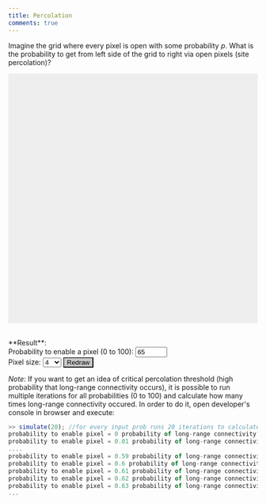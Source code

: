 ```yaml
---
title: Percolation
comments: true
---
```


Imagine the grid where every pixel is open with some probability *p*.
What is the probability to get from left side of the grid to right via open pixels (site percolation)?

<canvas id="canvas" width="400" height="400" style="background: #eee; display: block; margin: 0 auto; "></canvas>

<br>
**Result**: <label id="result"></label>
<br>
Probability to enable a pixel (0 to 100): <input id="prob" type="number" value="65" min="0" max="100"></input>
<br>
Pixel size: <select id="pixelSize">
  <option value="1">1</option>
  <option value="2">2</option>
  <option value="4" selected="selected">4</option>
  <option value="8">8</option>
  <option value="10">10</option>
  <option value="20">20</option>
  <option value="40">40</option>
</select>
<input type="submit" onclick="update(true);" style="background:#c9c9c9;" value="Redraw"><br>

*Note*: If you want to get an idea of critical percolation threshold (high probability that long-range connectivity occurs),
it is possible to run multiple iterations for all probabilities (0 to 100) and calculate how many times 
long-range connectivity occured. In order to do it, open developer's console in browser and execute:
``` javascript
>> simulate(20); //for every input prob runs 20 iterations to calculate prob of long-range connectivity
probability to enable pixel = 0 probability of long-range connectivity = 0
probability to enable pixel = 0.01 probability of long-range connectivity = 0
....
probability to enable pixel = 0.59 probability of long-range connectivity = 0
probability to enable pixel = 0.6 probability of long-range connectivity = 0.15
probability to enable pixel = 0.61 probability of long-range connectivity = 0.35
probability to enable pixel = 0.62 probability of long-range connectivity = 0.7
probability to enable pixel = 0.63 probability of long-range connectivity = 0.9
...
```

<script>
var canvas = document.getElementById("canvas");
var ctx = canvas.getContext("2d");
var colorOn = "#FF8C00";
var colorOff = "#ADD8E6";
var colorPath = "#8B0000";
update(true);

function update(draw)
{
  var resultLabel = document.getElementById("result");
  resultLabel.innerText = "calculating...";

  var prob = parseInt(document.getElementById("prob").value);
  if (isNaN(prob) || !isFinite(prob) || prob < 0 || prob > 100) {
    resultLabel.innerText = 'probability must be between 0 and 100';
    return false;
  }

  var pixelSizeSelect = document.getElementById("pixelSize");
  var pixelSize = parseInt(pixelSizeSelect.options[pixelSizeSelect.selectedIndex].value);
  if (isNaN(pixelSize) || !isFinite(pixelSize) ||
      pixelSize <= 0 || pixelSize >= canvas.width || pixelSize >= canvas.height ||
      canvas.width % pixelSize != 0 || canvas.height % pixelSize != 0) {
    resultLabel.innerText = 'pixel size must be a factor of width and height';
    return false;
  }
  var maxX = canvas.width/pixelSize;
  var maxY = canvas.height/pixelSize;
  var grid = [];

  for (var x = 0; x < maxX; ++x) {
    var row = [];
    for (var y = 0; y < maxY; ++y) {
      var col;
      if (Math.random() < prob/100.) {
        row.push({enabled:true, expanded:false, parent:{x:x, y:y}});
        col = colorOn;
      } else {
        row.push({enabled:false, expanded:false, parent:{x:x, y:y}});
        col = colorOff;
      }
      if (draw) {
        ctx.beginPath();
        ctx.rect(x*pixelSize, y*pixelSize, pixelSize, pixelSize);
        ctx.fillStyle = col;
        ctx.fill();
        ctx.closePath();
      }
    }
    grid.push(row);
  }

  // DFS expansion from left to right to find percolation
  var frontier = [];
  for (var y = 0; y < maxY; ++y) {
    if (grid[0][y].enabled) {
      frontier.push({x:0, y:y});
      grid[0][y].expanded = true;
    }
  }
  var finish;
  while (frontier.length != 0) {
    path = frontier.splice(-1, 1);
    x = path[0].x;
    y = path[0].y;
    if (y + 1 < maxY && grid[x][y + 1].enabled && !grid[x][y + 1].expanded) {
      frontier.push({x:x, y:y+1});
      grid[x][y + 1].expanded = true;
      grid[x][y + 1].parent = {x:x, y:y};
    }
    if (y - 1 >= 0 && grid[x][y - 1].enabled && !grid[x][y - 1].expanded) {
      frontier.push({x:x, y:y-1});
      grid[x][y - 1].expanded = true;
      grid[x][y - 1].parent = {x:x, y:y};
    }
    if (x + 1 < maxX && grid[x + 1][y].enabled && !grid[x + 1][y].expanded) {
      frontier.push({x:x+1, y:y});
      grid[x + 1][y].expanded = true;
      grid[x + 1][y].parent = {x:x, y:y};
      if (x + 1 == maxX - 1) {
        finish = {x:x+1, y:y}
        break;
      }
    }
  }
  if (!finish) {
    resultLabel.innerText = "Path IS NOT found :(";
    return false;
  }

  resultLabel.innerText = "Path IS found";
  // draw path from finish to begin
  while (draw) {
    ctx.beginPath();
    ctx.rect(finish.x * pixelSize, finish.y * pixelSize, pixelSize, pixelSize);
    ctx.fillStyle = colorPath;
    ctx.fill();
    ctx.closePath();
    parent = grid[finish.x][finish.y].parent;
    if (parent.x == finish.x && parent.y == finish.y) {
      break;
    }
    finish = parent;
  }
  return true;
}

function simulate(nIter) {
  for (var p = 0; p <= 100; ++p) {
    var nPercolate = 0;
    for (var iter = 0; iter < nIter; ++iter) {
      document.getElementById("prob").value = p;
      if (update(false)) {
        nPercolate += 1;
      }
    }
    console.log('probability to enable pixel = ' + p/100.0 + ' probability of long-range connectivity = ' + nPercolate/nIter);
  }
}

</script>

